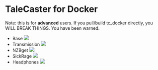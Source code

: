 # TaleCaster for Docker

Note: this is for **advanced** users. If you pull/build tc_docker directly, you WILL BREAK THINGS. You have been warned.

* Base [![](https://images.microbadger.com/badges/image/rootwyrm/tc_docker.svg)](https://microbadger.com/images/rootwyrm/tc_docker "Get your own image badge on microbadger.com")
* Transmission [![](https://images.microbadger.com/badges/image/rootwyrm/tc_transmission.svg)](https://microbadger.com/images/rootwyrm/tc_transmission "Get your own image badge on microbadger.com")
* NZBget [![](https://images.microbadger.com/badges/image/rootwyrm/tc_nzbget.svg)](https://microbadger.com/images/rootwyrm/tc_nzbget "Get your own image badge on microbadger.com")
* SickRage [![](https://images.microbadger.com/badges/image/rootwyrm/tc_sickrage.svg)](https://microbadger.com/images/rootwyrm/tc_sickrage "Get your own image badge on microbadger.com")
* Headphones [![](https://images.microbadger.com/badges/image/rootwyrm/tc_headphones.svg)](https://microbadger.com/images/rootwyrm/tc_headphones "Get your own image badge on microbadger.com")
